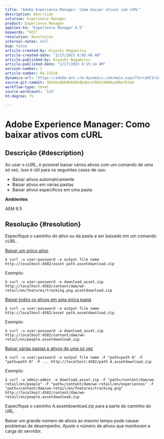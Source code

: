```yaml
---
title: "Adobe Experience Manager: Como baixar ativos com cURL"
description: Descrição
solution: Experience Manager
product: Experience Manager
applies-to: "Experience Manager 6.5"
keywords: “KCS”
resolution: Resolution
internal-notes: null
bug: false
article-created-by: Kiyoshi Nagamitsu
article-created-date: "2/17/2023 6:05:48 AM"
article-published-by: Kiyoshi Nagamitsu
article-published-date: "2/17/2023 6:15:14 AM"
version-number: 1
article-number: KA-21528
dynamics-url: "https://adobe-ent.crm.dynamics.com/main.aspx?forceUCI=1&pagetype=entityrecord&etn=knowledgearticle&id=0898611e-89ae-ed11-aad1-6045bd006d92"
source-git-commit: 383eba8bb9660928b4bca786234006a106ef81e6
workflow-type: tm+mt
source-wordcount: '125'
ht-degree: 7%

---
```


# Adobe Experience Manager: Como baixar ativos com cURL

## Descrição {#description}


Ao usar o cURL, é possível baixar vários ativos com um comando de uma só vez. Isso é útil para os seguintes casos de uso:

- Baixar ativos automaticamente
- Baixar ativos em várias pastas
- Baixar ativos específicos em uma pasta


<b>Ambientes</b>

AEM 6.5


## Resolução {#resolution}


Especifique o caminho do ativo ou da pasta a ser baixado em um comando cURL.

<u>Baixar um único ativo</u>


```
$ curl -u user:password -o output file name http://localhost:4502/asset path.assetdownload.zip
```


Exemplo:


```
$ curl -u user:password -o download_asset.zip http://localhost:4502/content/dam/we-retail/en/features/tracking.png.assetdownload.zip
```


<u>Baixar todos os ativos em uma única pasta</u>


```
$ curl -u user:password -o output file name http://localhost:4502/asset path.assetdownload.zip
```


Exemplo:


```
$ curl -u user:password -o download_asset.zip http://localhost:4502/content/dam/we-retail/en/people.assetdownload.zip
```


<u>Baixar várias pastas e ativos de uma só vez</u>


```
$ curl -u user:password -o output file name -F "path=path A" -F "path=path B" -F ... http://localhost:4502/path A.assetdownload.zip
```


Exemplo:


```
$ curl -u admin:admin -o download_asset.zip -F "path=/content/dam/we-retail/en/people" -F "path=/content/dam/we-retail/en/experiences" -F "path=/content/dam/we-retail/en/features/tracking.png" http://localhost:4502/content/dam/we-retail/en/people.assetdownload.zip
```


Especifique o caminho A.assetdownload.zip para a parte do caminho do URL.

Baixar um grande número de ativos ao mesmo tempo pode causar problemas de desempenho. Ajuste o número de ativos que monitoram a carga do servidor.

